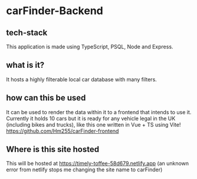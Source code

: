# carFinder-Backend

## tech-stack

This application is made using TypeScript, PSQL, Node and Express.

## what is it?

It hosts a highly filterable local car database with many filters.

## how can this be used

It can be used to render the data within it to a frontend that intends to use it. Currently it holds 10 cars but it is ready for any vehicle legal in the UK (including bikes and trucks), like this one written in Vue + TS using Vite! https://github.com/Hm255/carFinder-frontend

## Where is this site hosted

This will be hosted at https://timely-toffee-58d679.netlify.app (an unknown error from netlify stops me changing the site name to carFinder)
